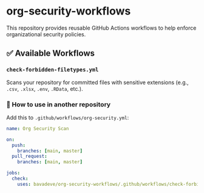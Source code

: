 # org-security-workflows

This repository provides reusable GitHub Actions workflows to help enforce organizational security policies.

## ✅ Available Workflows

### `check-forbidden-filetypes.yml`

Scans your repository for committed files with sensitive extensions (e.g., `.csv`, `.xlsx`, `.env`, `.RData`, etc.).

### 🔧 How to use in another repository

Add this to `.github/workflows/org-security.yml`:

```yaml
name: Org Security Scan

on:
  push:
    branches: [main, master]
  pull_request:
    branches: [main, master]

jobs:
  check:
    uses: bavadeve/org-security-workflows/.github/workflows/check-forbidden-filetypes.yml@main
